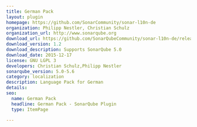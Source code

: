 ```yaml
---
title: German Pack
layout: plugin
homepage: https://github.com/SonarCommunity/sonar-l10n-de
organization: Philipp Nestler, Christian Schulz
organization_url: http://www.sonarqube.org
download_url: https://github.com/SonarQubeCommunity/sonar-l10n-de/releases/download/1.2/sonar-l10n-de-plugin-1.2.jar
download_version: 1.2
download_description: Supports SonarQube 5.0
download_date: 2015-12-17
license: GNU LGPL 3
developers: Christian Schulz,Philipp Nestler
sonarqube_version: 5.0-5.6
category: localization
description: Language Pack for German
details: 
seo: 
  name: German Pack
  headline: German Pack - SonarQube Plugin
  type: ItemPage

---
```

